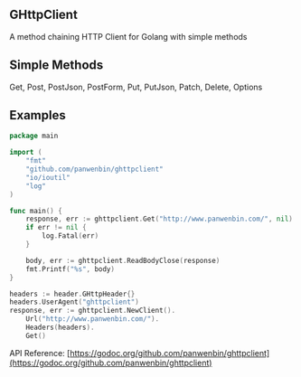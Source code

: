 ## GHttpClient
A method chaining HTTP Client for Golang with simple methods

## Simple Methods
Get, Post, PostJson, PostForm, Put, PutJson, Patch, Delete, Options

## Examples
```go
package main

import (
	"fmt"
	"github.com/panwenbin/ghttpclient"
	"io/ioutil"
	"log"
)

func main() {
    response, err := ghttpclient.Get("http://www.panwenbin.com/", nil)
    if err != nil {
        log.Fatal(err)
    }

    body, err := ghttpclient.ReadBodyClose(response)
    fmt.Printf("%s", body)
}
```

```go
headers := header.GHttpHeader{}
headers.UserAgent("ghttpclient")
response, err := ghttpclient.NewClient().
    Url("http://www.panwenbin.com/").
    Headers(headers).
    Get()
```

API Reference: [https://godoc.org/github.com/panwenbin/ghttpclient](https://godoc.org/github.com/panwenbin/ghttpclient)